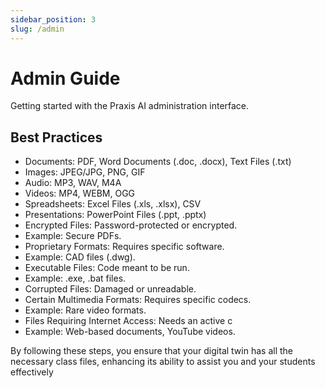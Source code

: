 ```yaml
---
sidebar_position: 3
slug: /admin
---
```


# Admin Guide
Getting started with the Praxis AI administration interface.



## Best Practices

- Documents: PDF, Word Documents (.doc, .docx), Text Files (.txt)
- Images: JPEG/JPG, PNG, GIF
- Audio: MP3, WAV, M4A
- Videos: MP4, WEBM, OGG
- Spreadsheets: Excel Files (.xls, .xlsx), CSV
- Presentations: PowerPoint Files (.ppt, .pptx)
- Encrypted Files: Password-protected or encrypted.
- Example: Secure PDFs.
- Proprietary Formats: Requires specific software.
- Example: CAD files (.dwg).
- Executable Files: Code meant to be run.
- Example: .exe, .bat files.
- Corrupted Files: Damaged or unreadable.
- Certain Multimedia Formats: Requires specific codecs.
- Example: Rare video formats.
- Files Requiring Internet Access: Needs an active c
- Example: Web-based documents, YouTube videos.

By following these steps, you ensure that your digital twin has all the necessary class files, enhancing its ability to assist you and your students effectively
